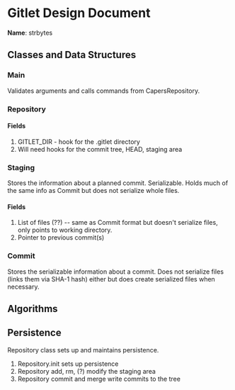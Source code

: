 # Gitlet Design Document

**Name**: strbytes

## Classes and Data Structures

### Main

Validates arguments and calls commands from CapersRepository.

### Repository

#### Fields

1. GITLET_DIR - hook for the .gitlet directory
2. Will need hooks for the commit tree, HEAD, staging area


### Staging

Stores the information about a planned commit. Serializable.
Holds much of the same info as Commit but does not serialize whole files.

#### Fields

1. List of files (??) -- same as Commit format but doesn't serialize files, only points to
working directory. 
2. Pointer to previous commit(s)


### Commit

Stores the serializable information about a commit. Does not serialize files
(links them via SHA-1 hash) either but does create serialized files when 
necessary.

## Algorithms

## Persistence

Repository class sets up and maintains persistence.

1. Repository.init sets up persistence
2. Repository add, rm, (?) modify the staging area
3. Repository commit and merge write commits to the tree